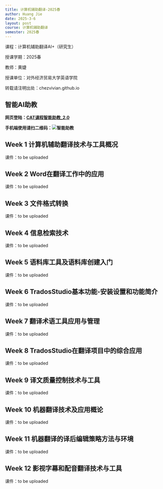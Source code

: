 ```yaml
---
title: 计算机辅助翻译-2025春
author: Huang Jie
date: 2025-3-6
layout: post
course: 计算机辅助翻译
semester: 2025春
---
```


课程：计算机辅助翻译AI+（研究生）

授课学期：2025春

教师：黄婕

授课单位：对外经济贸易大学英语学院

转载请注明出处：chezvivian.github.io


## 智能AI助教

**网页登陆：[CAT课程智能助教_2.0](https://udify.app/chat/cowvutHCzOFeVfaw)**

**手机端使用请扫二维码：![智能助教](https://chezvivian.github.io/class/assets/CAT助教_2.0.png)**

<script>
 window.difyChatbotConfig = {
  token: 'cowvutHCzOFeVfaw'
 }
</script>
<script
 src="https://udify.app/embed.min.js"
 id="cowvutHCzOFeVfaw"
 defer>
</script>
<style>
  #dify-chatbot-bubble-button {
    background-color: #1C64F2 !important;
  }
  #dify-chatbot-bubble-window {
    width: 40rem !important;
    height: 45rem !important;
  }
</style>


## Week 1 计算机辅助翻译技术与工具概况

课件：to be uploaded 

## Week 2 Word在翻译工作中的应用

课件：to be uploaded 

## Week 3 文件格式转换

课件：to be uploaded 

## Week 4 信息检索技术

课件：to be uploaded 

## Week 5 语料库工具及语料库创建入门

课件：to be uploaded 

## Week 6 TradosStudio基本功能-安装设置和功能简介

课件：to be uploaded 

## Week 7 翻译术语工具应用与管理

课件：to be uploaded 

## Week 8 TradosStudio在翻译项目中的综合应用

课件：to be uploaded 

## Week 9 译文质量控制技术与工具

课件：to be uploaded 

## Week 10 机器翻译技术及应用概论

课件：to be uploaded 

## Week 11  机器翻译的译后编辑策略方法与环境

课件：to be uploaded 

## Week 12  影视字幕和配音翻译技术与工具

课件：to be uploaded 

